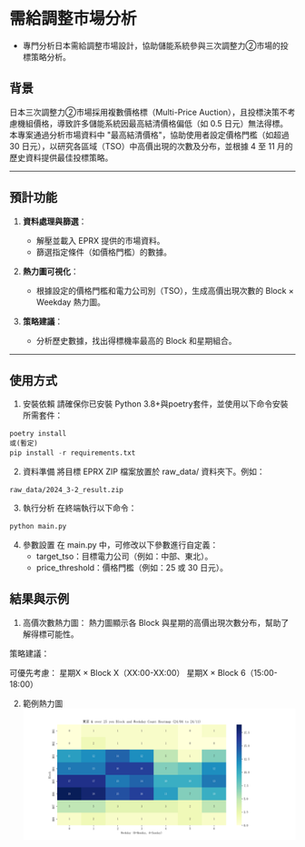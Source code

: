 # 需給調整市場分析

- 專門分析日本需給調整市場設計，協助儲能系統參與三次調整力②市場的投標策略分析。

## 背景

日本三次調整力②市場採用複數價格標（Multi-Price Auction），且投標決策不考慮機組價格，導致許多儲能系統因最高結清價格偏低（如 0.5 日元）無法得標。本專案通過分析市場資料中 "最高結清價格"，協助使用者設定價格門檻（如超過 30 日元），以研究各區域（TSO）中高價出現的次數及分布，並根據 4 至 11 月的歷史資料提供最佳投標策略。

---

## 預計功能

1. **資料處理與篩選**：
   - 解壓並載入 EPRX 提供的市場資料。
   - 篩選指定條件（如價格門檻）的數據。

2. **熱力圖可視化**：
   - 根據設定的價格門檻和電力公司別（TSO），生成高價出現次數的 Block × Weekday 熱力圖。

3. **策略建議**：
   - 分析歷史數據，找出得標機率最高的 Block 和星期組合。

---

## 使用方式

1. 安裝依賴
請確保你已安裝 Python 3.8+與poetry套件，並使用以下命令安裝所需套件：

```python
poetry install
或(暫定)
pip install -r requirements.txt
```

2. 資料準備
將目標 EPRX ZIP 檔案放置於 raw_data/ 資料夾下。例如：

```
raw_data/2024_3-2_result.zip
```
3. 執行分析
在終端執行以下命令：

```bash
python main.py
```
4. 參數設置
在 main.py 中，可修改以下參數進行自定義：
    - target_tso：目標電力公司（例如：中部、東北）。
    - price_threshold：價格門檻（例如：25 或 30 日元）。

## 結果與示例

1. 高價次數熱力圖： 熱力圖顯示各 Block 與星期的高價出現次數分布，幫助了解得標可能性。

策略建議：

可優先考慮：
星期X × Block X（XX:00-XX:00）
星期X × Block 6（15:00-18:00）

2. 範例熱力圖
![本地圖片][def]


[def]: ./docs/images/tokyo_example.png